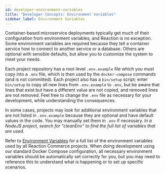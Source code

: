 ```yaml
---
id: developer-environment-variables
title: "Developer Concepts: Environment Variables"
sidebar_label: Environment Variables
---
```


Container-based microservice deployments typically get much of their configuration from environment variables, and Reaction is no exception. Some environment variables are required because they tell a container service how to connect to another service or a database. Others are optional with sensible defaults, but allow you to customize the system to meet your needs.

Each project repository has a root-level `.env.example` file which you must copy into a `.env` file, which is then used by the `docker-compose` commands (and is not committed). Each project also has a `bin/setup` script; enter `bin/setup` to copy all new lines from `.env.example` to `.env`, but be aware that lines that exist but have a different value are not copied, and removed lines are not removed. Feel free to change the `.env` file as necessary for your development, while understanding the consequences.

In some cases, projects may look for additional environment variables that are not listed in `.env.example` because they are optional and have default values in the code. You may manually set them in `.env` if necessary. *In a NodeJS project, search for "cleanEnv" to find the full list of variables that are used.*

Refer to [Environment Variables](./environment-variables) for a full list of the environment variables used by all Reaction Commerce projects. When doing development using our standard Docker Compose configuration, all necessary environment variables should be automatically set correctly for you, but you may need to reference this to understand what is happening or to set up specific scenarios.

